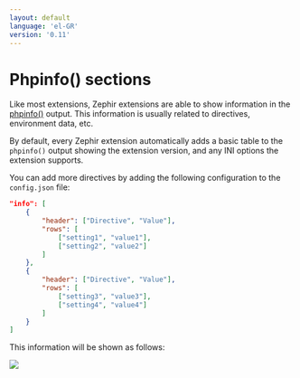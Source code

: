```yaml
---
layout: default
language: 'el-GR'
version: '0.11'
---
```

# Phpinfo() sections

Like most extensions, Zephir extensions are able to show information in the [phpinfo()](http://php.net/manual/en/function.phpinfo.php) output. This information is usually related to directives, environment data, etc.

By default, every Zephir extension automatically adds a basic table to the `phpinfo()` output showing the extension version, and any INI options the extension supports.

You can add more directives by adding the following configuration to the `config.json` file:

```json
"info": [
    {
        "header": ["Directive", "Value"],
        "rows": [
            ["setting1", "value1"],
            ["setting2", "value2"]
        ]
    },
    {
        "header": ["Directive", "Value"],
        "rows": [
            ["setting3", "value3"],
            ["setting4", "value4"]
        ]
    }
]
```

This information will be shown as follows:

![](/assets/content/info.png)
